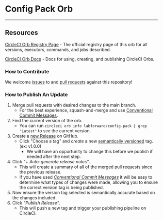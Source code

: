 # Config Pack Orb

<!---
[![CircleCI Build Status](https://circleci.com/gh/labforward/config-pack-orb.svg?style=shield "CircleCI Build Status")](https://circleci.com/gh/labforward/config-pack-orb) [![CircleCI Orb Version](https://badges.circleci.com/orbs/labforward/config-pack.svg)](https://circleci.com/orbs/registry/orb/labforward/config-pack) [![GitHub License](https://img.shields.io/badge/license-MIT-lightgrey.svg)](https://raw.githubusercontent.com/labforward/config-pack-orb/master/LICENSE) [![CircleCI Community](https://img.shields.io/badge/community-CircleCI%20Discuss-343434.svg)](https://discuss.circleci.com/c/ecosystem/orbs)

--->

---

## Resources

[CircleCI Orb Registry Page](https://circleci.com/orbs/registry/orb/labforward/config-pack) - The official registry page of this orb for all versions, executors, commands, and jobs described.

[CircleCI Orb Docs](https://circleci.com/docs/2.0/orb-intro/#section=configuration) - Docs for using, creating, and publishing CircleCI Orbs.

### How to Contribute

We welcome [issues](https://github.com/labforward/config-pack-orb/issues) to and [pull requests](https://github.com/labforward/config-pack-orb/pulls) against this repository!

### How to Publish An Update
1. Merge pull requests with desired changes to the main branch.
    - For the best experience, squash-and-merge and use [Conventional Commit Messages](https://conventionalcommits.org/).
2. Find the current version of the orb.
    - You can run `circleci orb info labforward/config-pack | grep "Latest"` to see the current version.
3. Create a [new Release](https://github.com/labforward/config-pack-orb/releases/new) on GitHub.
    - Click "Choose a tag" and _create_ a new [semantically versioned](http://semver.org/) tag. (ex: v1.0.0)
      - We will have an opportunity to change this before we publish if needed after the next step.
4.  Click _"+ Auto-generate release notes"_.
    - This will create a summary of all of the merged pull requests since the previous release.
    - If you have used _[Conventional Commit Messages](https://conventionalcommits.org/)_ it will be easy to determine what types of changes were made, allowing you to ensure the correct version tag is being published.
5. Now ensure the version tag selected is semantically accurate based on the changes included.
6. Click _"Publish Release"_.
    - This will push a new tag and trigger your publishing pipeline on CircleCI.